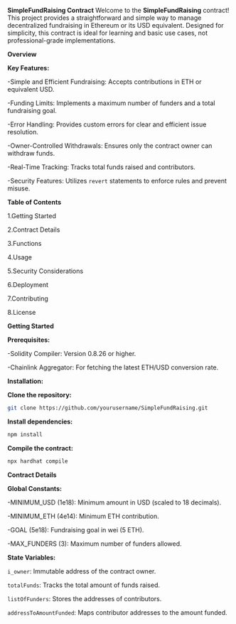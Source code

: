 **SimpleFundRaising Contract**
Welcome to the **SimpleFundRaising** contract! This project provides a straightforward and simple way to manage decentralized fundraising in Ethereum or its USD equivalent. Designed for simplicity, this contract is ideal for learning and basic use cases, not professional-grade implementations.



**Overview**


__Key Features:__


-Simple and Efficient Fundraising: Accepts contributions in ETH or equivalent USD.


-Funding Limits: Implements a maximum number of funders and a total fundraising goal.


-Error Handling: Provides custom errors for clear and efficient issue resolution.


-Owner-Controlled Withdrawals: Ensures only the contract owner can withdraw funds.


-Real-Time Tracking: Tracks total funds raised and contributors.


-Security Features: Utilizes `revert` statements to enforce rules and prevent misuse.


**Table of Contents**


1.Getting Started


2.Contract Details


3.Functions


4.Usage


5.Security Considerations


6.Deployment


7.Contributing


8.License


**Getting Started**


__Prerequisites:__


-Solidity Compiler: Version 0.8.26 or higher.


-Chainlink Aggregator: For fetching the latest ETH/USD conversion rate.


**Installation:**


__Clone the repository:__

```bash
git clone https://github.com/yourusername/SimpleFundRaising.git
```


__Install dependencies:__

```bash
npm install
```

__Compile the contract:__

```bash
npx hardhat compile
```

**Contract Details**


__Global Constants:__


-MINIMUM_USD (1e18): Minimum amount in USD (scaled to 18 decimals).


-MINIMUM_ETH (4e14): Minimum ETH contribution.


-GOAL (5e18): Fundraising goal in wei (5 ETH).


-MAX_FUNDERS (3): Maximum number of funders allowed.


__State Variables:__


`i_owner`: Immutable address of the contract owner.


`totalFunds`: Tracks the total amount of funds raised.


`listOfFunders`: Stores the addresses of contributors.


`addressToAmountFunded`: Maps contributor addresses to the amount funded.


